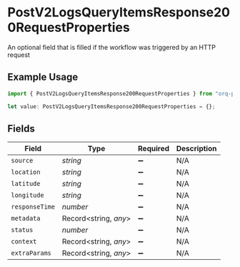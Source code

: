 # PostV2LogsQueryItemsResponse200RequestProperties

An optional field that is filled if the workflow was triggered by an HTTP request

## Example Usage

```typescript
import { PostV2LogsQueryItemsResponse200RequestProperties } from "orq-poc-typescript-multi-env-version/models/operations";

let value: PostV2LogsQueryItemsResponse200RequestProperties = {};
```

## Fields

| Field                 | Type                  | Required              | Description           |
| --------------------- | --------------------- | --------------------- | --------------------- |
| `source`              | *string*              | :heavy_minus_sign:    | N/A                   |
| `location`            | *string*              | :heavy_minus_sign:    | N/A                   |
| `latitude`            | *string*              | :heavy_minus_sign:    | N/A                   |
| `longitude`           | *string*              | :heavy_minus_sign:    | N/A                   |
| `responseTime`        | *number*              | :heavy_minus_sign:    | N/A                   |
| `metadata`            | Record<string, *any*> | :heavy_minus_sign:    | N/A                   |
| `status`              | *number*              | :heavy_minus_sign:    | N/A                   |
| `context`             | Record<string, *any*> | :heavy_minus_sign:    | N/A                   |
| `extraParams`         | Record<string, *any*> | :heavy_minus_sign:    | N/A                   |